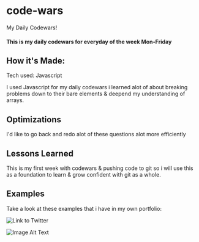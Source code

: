 # code-wars
My Daily Codewars!

#### This is my daily codewars for everyday of the week Mon-Friday

## How it's Made:
Tech used: Javascript

I used Javascript for my daily codewars i learned alot of about breaking problems down to their bare elements & deepend my understanding of arrays.

## Optimizations
I'd like to go back and redo alot of these questions alot more efficiently 

## Lessons Learned
This is my first week with codewars & pushing code to git so i will use this as a foundation to learn & grow confident with git as a whole.

## Examples
Take a look at these examples that i have in my own portfolio:

![Link to Twitter](https://twitter.com/home)

![Image Alt Text](./image-folder/jspicture.PNG)